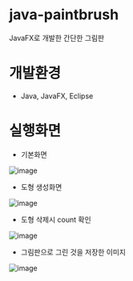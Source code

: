 # java-paintbrush
JavaFX로 개발한 간단한 그림판

# 개발환경
- Java, JavaFX, Eclipse

# 실행화면
- 기본화면

![image](https://user-images.githubusercontent.com/55977034/107760187-b5449b80-6d6c-11eb-9a48-082158f06147.png)

- 도형 생성화면
  
![image](https://user-images.githubusercontent.com/55977034/107760235-c5f51180-6d6c-11eb-8621-fd238ae6bf52.png)

- 도형 삭제시 count 확인

![image](https://user-images.githubusercontent.com/55977034/107760267-cee5e300-6d6c-11eb-9d54-454218911d63.png)

- 그림판으로 그린 것을 저장한 이미지

![image](https://user-images.githubusercontent.com/55977034/107760287-d4dbc400-6d6c-11eb-9c1d-e1bc719ce9f2.png)
